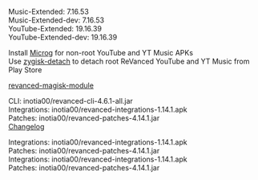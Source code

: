 Music-Extended: 7.16.53  
Music-Extended-dev: 7.16.53  
YouTube-Extended: 19.16.39  
YouTube-Extended-dev: 19.16.39  

Install [Microg](https://github.com/ReVanced/GmsCore/releases) for non-root YouTube and YT Music APKs  
Use [zygisk-detach](https://github.com/j-hc/zygisk-detach) to detach root ReVanced YouTube and YT Music from Play Store  

[revanced-magisk-module](https://github.com/j-hc/revanced-magisk-module)
  
CLI: inotia00/revanced-cli-4.6.1-all.jar  
Integrations: inotia00/revanced-integrations-1.14.1.apk  
Patches: inotia00/revanced-patches-4.14.1.jar  
[Changelog](https://github.com/inotia00/revanced-patches/releases/tag/v4.14.1)

Integrations: inotia00/revanced-integrations-1.14.1.apk  
Patches: inotia00/revanced-patches-4.14.1.jar  
Integrations: inotia00/revanced-integrations-1.14.1.apk  
Patches: inotia00/revanced-patches-4.14.1.jar    
